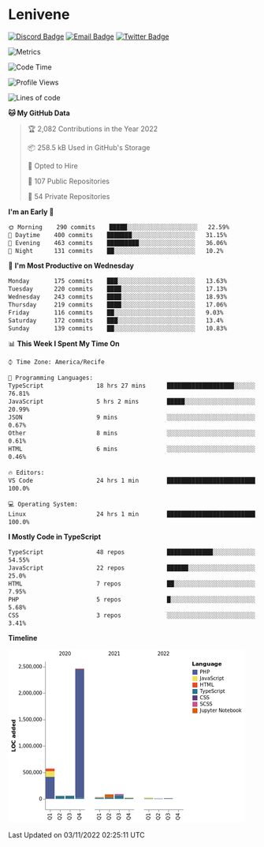 # Lenivene

[![Discord Badge](https://img.shields.io/badge/-Lenivene%230715-black?style=flat-square&logo=Discord&logoColor=white)](http://discord.com/)
[![Email Badge](https://img.shields.io/badge/-lenivene@msn.com-black?style=flat-square&logo=Gmail&logoColor=white&link=mailto:lenivene@msn.com)](mailto:lenivene@msn.com)
[![Twitter Badge](https://img.shields.io/badge/-@enevinel-black?style=flat-square&logo=twitter&logoColor=white&link=https://twitter.com/enevinel)](https://twitter.com/enevinel)

<!-- https://github-readme-stats.vercel.app/api?username=lenivene&show_icons=true -->

<img src="https://metrics.lecoq.io/lenivene?template=classic&config.timezone=America%2FRecife" alt="Metrics" />

<!--START_SECTION:waka-->
![Code Time](http://img.shields.io/badge/Code%20Time-868%20hrs%2052%20mins-blue)

![Profile Views](http://img.shields.io/badge/Profile%20Views-14-blue)

![Lines of code](https://img.shields.io/badge/From%20Hello%20World%20I%27ve%20Written-3%20Million%20lines%20of%20code-blue)

**🐱 My GitHub Data** 

> 🏆 2,082 Contributions in the Year 2022
 > 
> 📦 258.5 kB Used in GitHub's Storage 
 > 
> 💼 Opted to Hire
 > 
> 📜 107 Public Repositories 
 > 
> 🔑 54 Private Repositories  
 > 
**I'm an Early 🐤** 

```text
🌞 Morning    290 commits    █████░░░░░░░░░░░░░░░░░░░░   22.59% 
🌆 Daytime    400 commits    ███████░░░░░░░░░░░░░░░░░░   31.15% 
🌃 Evening    463 commits    █████████░░░░░░░░░░░░░░░░   36.06% 
🌙 Night      131 commits    ██░░░░░░░░░░░░░░░░░░░░░░░   10.2%

```
📅 **I'm Most Productive on Wednesday** 

```text
Monday       175 commits    ███░░░░░░░░░░░░░░░░░░░░░░   13.63% 
Tuesday      220 commits    ████░░░░░░░░░░░░░░░░░░░░░   17.13% 
Wednesday    243 commits    ████░░░░░░░░░░░░░░░░░░░░░   18.93% 
Thursday     219 commits    ████░░░░░░░░░░░░░░░░░░░░░   17.06% 
Friday       116 commits    ██░░░░░░░░░░░░░░░░░░░░░░░   9.03% 
Saturday     172 commits    ███░░░░░░░░░░░░░░░░░░░░░░   13.4% 
Sunday       139 commits    ██░░░░░░░░░░░░░░░░░░░░░░░   10.83%

```


📊 **This Week I Spent My Time On** 

```text
⌚︎ Time Zone: America/Recife

💬 Programming Languages: 
TypeScript               18 hrs 27 mins      ███████████████████░░░░░░   76.81% 
JavaScript               5 hrs 2 mins        █████░░░░░░░░░░░░░░░░░░░░   20.99% 
JSON                     9 mins              ░░░░░░░░░░░░░░░░░░░░░░░░░   0.67% 
Other                    8 mins              ░░░░░░░░░░░░░░░░░░░░░░░░░   0.61% 
HTML                     6 mins              ░░░░░░░░░░░░░░░░░░░░░░░░░   0.46%

🔥 Editors: 
VS Code                  24 hrs 1 min        █████████████████████████   100.0%

💻 Operating System: 
Linux                    24 hrs 1 min        █████████████████████████   100.0%

```

**I Mostly Code in TypeScript** 

```text
TypeScript               48 repos            █████████████░░░░░░░░░░░░   54.55% 
JavaScript               22 repos            ██████░░░░░░░░░░░░░░░░░░░   25.0% 
HTML                     7 repos             ██░░░░░░░░░░░░░░░░░░░░░░░   7.95% 
PHP                      5 repos             █░░░░░░░░░░░░░░░░░░░░░░░░   5.68% 
CSS                      3 repos             ░░░░░░░░░░░░░░░░░░░░░░░░░   3.41%

```


**Timeline**

![Chart not found](https://raw.githubusercontent.com/lenivene/lenivene/master/charts/bar_graph.png) 


 Last Updated on 03/11/2022 02:25:11 UTC
<!--END_SECTION:waka-->